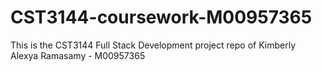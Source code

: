 # CST3144-coursework-M00957365
This is the CST3144 Full Stack Development project repo of Kimberly Alexya Ramasamy - M00957365
